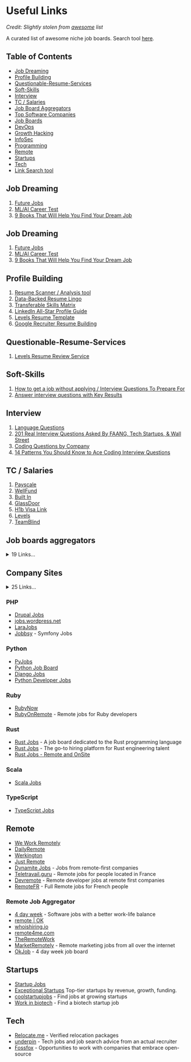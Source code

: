 # Useful Links
_Credit: Slightly stolen from [awesome](awesome) list_

A curated list of awesome niche job boards. Search tool [here](https://github.com/sindresorhus/awesome).

## Table of Contents

- [Job Dreaming](#job-dreaming)
- [Profile Building](#profile-building)
- [Questionable-Resume-Services](#questionable-resume-services)
- [Soft-Skills](#soft-skills)
- [Interview](#interview)
- [TC / Salaries](#tc--salaries)
- [Job Board Aggregators](#job-boards-aggregators)
- [Top Software Companies](#company-sites)
- [Job Boards](#job-boards)
- [DevOps](#devops)
- [Growth Hacking](#growth-hacking)
- [InfoSec](#infosec)
- [Programming](#programming)
- [Remote](#remote)
- [Startups](#startups)
- [Tech](#tech)
- [Link Search tool](https://awesomelists.top/#/)



## Job Dreaming

1. [Future Jobs](https://100jobsofthefuture.com/browse/)
1. [ML/AI Career Test](https://www.careerexplorer.com/career-test/)
1. [9 Books That Will Help You Find Your Dream Job](https://www.businessinsider.com/dream-job-reading-list-2014-12#how-will-you-measure-your-life-by-clay-christensen-5)


## Job Dreaming
   1. [Future Jobs](https://100jobsofthefuture.com/browse/)
   1. [ML/AI Career Test](https://www.careerexplorer.com/career-test/)
   1. [9 Books That Will Help You Find Your Dream Job](https://www.businessinsider.com/dream-job-reading-list-2014-12#how-will-you-measure-your-life-by-clay-christensen-5)


## Profile Building
   1. [Resume Scanner / Analysis tool](https://cultivatedculture.com/resume-scanner/)
   1. [Data-Backed Resume Lingo](https://cultivatedculture.com/resume-action-words/)
   1. [Transferable Skills Matrix](https://docs.google.com/spreadsheets/d/1CJh4viFmzgGRKYQFoT9xHwUejX-nIB2X35fcOJnS5GE/edit#gid=350480644)
   1. [LinkedIn All-Star Profile Guide](https://www.linkedin.com/pulse/12-steps-reach-all-star-linkedin-profile-status-claire-greenhow/)
   1. [Levels Resume Template](https://www.levels.fyi/community/thread/W85e2P/free-resume-template-from-levels-fyi-and-resume-lol)
   1. [Google Recruiter Resume Building](https://www.inc.com/bill-murphy-jr/google-recruiters-say-these-5-resume-tips-including-x-y-z-formula-will-improve-your-odds-of-getting-hired-at-google.html)

## Questionable-Resume-Services
   1. [Levels Resume Review Service](https://www.levels.fyi/services/resume/)

## Soft-Skills
   1. [How to get a job without applying / Interview Questions To Prepare For](https://cultivatedculture.com/how-to-get-a-job-anywhere-no-connections/)
   1. [Answer interview questions with Key Results](https://almanac.io/docs/interview-prep-answer-interview-questions-with-key-results-cF4TwddXLtvGbfSjAyKEk8EPRLN2ktmk)

## Interview
   1. [Language Questions](https://github.com/DopplerHQ/awesome-interview-questions?tab=readme-ov-file#readme)
   1. [201 Real Interview Questions Asked By FAANG, Tech Startups, & Wall Street](link)
   1. [Coding Questions by Company](link)
   1. [14 Patterns You Should Know to Ace Coding Interview Questions](link)

## TC / Salaries
   1. [Payscale](https://www.payscale.com/research/US/Job)
   1. [WellFund](https://www.payscale.com/research/US/Job)
   1. [Built In](https://builtin.com/salaries)
   1. [GlassDoor](https://www.glassdoor.com/index.htm)
   1. [H1b Visa Link](https://www.h1bdata.info/index.php?em=&job=camera+imaging+quality+engineer&city=&year=all+years)
   1. [Levels](https://www.levels.fyi/?compare=Capital%20One,Paycom,Microsoft&track=Software%20Engineer)
   1. [TeamBlind](https://www.teamblind.com/salary)




## Job boards aggregators
<details>
<summary>  19 Links... </summary>

  1. [Career Vault](https://www.careervault.io) - Hundreds of remote jobs added each day from thousands of company career pages. Free and no signup required.
  1. [Findwork](https://findwork.dev/) Crawls multiple job boards and enriches job postings with Glassdoor (reviews) and Crunchbase (funding).
  1. [Google Jobs](https://www.google.com/search?q=remote&ibp=htl;jobs#fpstate=tldetail&htidocid=IO0hI7dpKTSlzSKoAAAAAA%3D%3D&htin=1&htivrt=jobs)  – Aggregates from multiple boards and employer sites with sensitivity to location, job type, and more. Find out how to use it [here](https://support.google.com/websearch/answer/7498276?p=job_search_box&sa=X&ved=0ahUKEwid_qyLmJfXAhVD4YMKHYGBAK8Qra4CCGQoAQ&visit_id=1-636449234996681631-3229288694&rd=1).
  1. [JS Remotely](https://jsremotely.com/) - All remote JavaScript jobs on one board
  1. [Meerkad](https://meerkad.com/) - Handpicked and curated by community jobs from most popular remote job boards, companies' websites, Facebook groups, Twitter search, Reddit, StackOverflow, HackerNews, Dribbble, Behance, and many others  
  1. [Remote.io](https://www.remote.io/) - Job board and aggregator for remote jobs, primarily tech.
  1. [Remote 4 Me](https://remote4me.com/) - An aggregator for remote jobs in tech and non-tech.
  1. [Remote Index](https://remoteindex.co/) - Job board and aggregator for remote jobs in tech.
  1. [Remote Leaf](https://remoteleaf.com) - Hand-picked remote jobs from 40+ remote job boards, 1500+ company career pages, Twitter feed, Linkedin, Reddit, Hacker News Hiring and only sends the ones that apply to you.
  1. [Remote OK](https://remoteok.io/) - Scrapes many job board feeds for remote positions.
  1. [Remote Python](https://www.remotepython.com/) - Job board and aggregator specifically for remote Python jobs.
  1. [UN Talent](https://untalent.org/jobs/home-based) - Vacancies at the United Nations and its agencies.
  1. [Vollna](https://www.vollna.com/) - An aggregator for top freelance sites.
  1. [whoishiring.io](https://whoishiring.io/#!/search/19.41/-43.14/2/?remote=true)
  1. [Work Remotely](https://workremotely.io/) - Crawls and curates many job board feeds for remote positions
  1. [Workaline](https://workaline.com/) - Remote jobs aggregator. Formerly called Alfred.
  1. [scopicsoftware](https://scopicsoftware.hire.trakstar.com/) - Job board and aggregator for software jobs
</details>

## Company Sites
<details>
<summary>  25 Links... </summary>

1. [Amazon](https://hiring.amazon.com/) (e-commerce, cloud computing, AI)
1. [Microsoft](https://careers.microsoft.com/) (operating systems, productivity software)
1. [Google](https://www.google.com/about/careers/applications/) (search engine, cloud platforms, AI)
1. [Meta (formerly Facebook)](https://www.metacareers.com/) (social media, virtual reality)
1. [Apple](https://www.apple.com/careers/us/) (consumer electronics, software)
1. [Salesforce](https://careers.salesforce.com/en/) (customer relationship management software)
1. [Adobe](https://www.adobe.com/careers.html) (creative software, document management)
1. [IBM](https://www.ibm.com/careers) (enterprise computing, cloud services)
1. [Oracle](https://www.oracle.com/careers/) (database software, enterprise applications)
1. [SAP](https://jobs.sap.com/) (enterprise resource planning software)
1. [VMware](https://blogs.vmware.com/careers/) (cloud computing, virtualization)
1. [Tesla](https://www.tesla.com/careers) (electric vehicles, clean energy, software)
1. [Netflix](https://jobs.netflix.com/) (streaming media, entertainment)
1. [Uber](https://www.uber.com/us/en/careers/) (transportation, logistics)
1. [PayPal](https://careers.pypl.com/home/) (financial services, online payments)
1. [Intuit](https://www.intuit.com/careers/) (financial software, tax preparation)
1. [Spotify](https://www.lifeatspotify.com/) (music streaming, audio)
1. [Airbnb](https://careers.airbnb.com/) (travel accommodations, hospitality)
1. [Dropbox](https://jobs.dropbox.com/all-jobs) (cloud storage, file sharing)
1. [Twilio](https://www.twilio.com/en-us/company/jobs) (cloud communications platform)
1. [Datadog](https://careers.datadoghq.com/all-jobs/) (cloud monitoring, security)
1. [Cloudflare](https://www.cloudflare.com/careers/jobs/) (content delivery network, security)
1. [Zoom](https://careers.zoom.us/home) (video conferencing, communications)
1. [Slack](https://slack.com/careers) (workplace communication, collaboration)
1. [Workday](https://www.workday.com/en-us/company/careers/overview.html) (human capital management, cloud)



## Job boards
<details>
<summary>  65 Links... </summary>

  1. [4 Day Week](https://4dayweek.io) - Software jobs with a better work / life balance.
  1. [Authentic Jobs](https://authenticjobs.com/?search_location=remote)
  1. [Built In](https://builtin.com/jobs/remote) 
  1. [Authentic Jobs](https://authenticjobs.com/) - The leading job board for designers, hackers, and creative pros
  1. [ClojureJobboard.com](https://clojurejobboard.com/remote-clojure-jobs.html)- Clojure jobs, filter -> Remote only
  1. [Crypto Jobs](https://crypto.jobs/?jobs=remote) - Blockchain jobs for crypto enthusiasts.
  1. [Crypto Jobs List](https://cryptojobslist.com/remote) - #1 job board to find and post crypto, bitcoin and blockchain jobs.
  1. [Cryptocurrency Jobs](https://cryptocurrencyjobs.co/remote/) - Location filter -> *Remote*
  1. [Daily Remote](https://dailyremote.com) Filter and find remote jobs for every role!
  1. [Dev Employ](https://devemploy.com) Hand-picked developer jobs
  1. [Diversify Tech](https://www.diversifytech.co/job-board) - Companies are transparent about their Diversity & Inclusion efforts 
  1. [Dribbble Jobs](https://dribbble.com/jobs?location=Anywhere)
  1. [Drupal Jobs](https://jobs.drupal.org/home/type/telecommute-remote-3588)
  1. [Find Bacon](https://findbacon.com) - Design and Dev jobs
  1. [Flexjobs](https://www.flexjobs.com/) – Telecommuting Jobs & Professional Part-Time Jobs.
  1. [freelancermap](https://www.freelancermap.com/remote-jobs) - Freelance & contract jobs for IT experts (mostly German projects)
  1. [Golangprojects](https://www.golangprojects.com/golang-remote-jobs.html) filter -> Remote only
  1. [GraphQL Jobs](https://graphql.jobs/r/remote) - Work with GraphQL in a modern startup.
  1. [Guru](https://www.guru.com/) - (has MANY different categories outside software)
  1. [HackerX](https://www.hackerx.org/jobs/)
  1. [Hasjob](https://hasjob.co/) – Location filter -> "*Anywhere/Remote*"
  1. [HigherEdJobs](https://www.higheredjobs.com/search/remote.cfm) has remote type filter.
  1. [HN hiring](http://hnhiring.me/) – Filter REMOTE.
  1. [Java Jobs](https://javajobs.pro/remote/jobs) - Remote Java Jobs
  1. [JOBBOX.io](https://landing.jobs/offers) – Filter -> Remote only.
  1. [Jobhunt.ai](https://jobhunt.ai/machinelearning-remote-jobs.html) – Machine learning jobs. Filter -> Remote only.
  1. [Jobspresso](https://jobspresso.co/) * High-quality remote positions that are open and legitimate *
  1. [JustRemote](https://justremote.co)
  1. [Landing.jobs](https://landing.jobs/offers) filter -> Remote only
  1. [Larajobs](https://larajobs.com/?location=&remote=1) – The artisan employment connection
  1. [LGBTQ Remotely](https://lgbtqremotely.com/) – Democratizing remote job opportunities for the LGBTQ+ community.
  1. [No Fluff Jobs](https://nofluffjobs.com/#criteria=remote) – Filter -> “*remote*”
  1. [NODESK](https://nodesk.co/remote-jobs/)
  1. [Power to Fly](https://powertofly.com/jobs/) - Specific to women
  1. [Remote Backend Jobs](https://remotebackendjobs.com/) - Find exclusively remote backend jobs aggregated from the top 22 job boards in the world.
  1. [Remote Frontend Jobs](https://remotefrontendjobs.com/) - Find exclusively remote frontend jobs aggregated from the top 22 job boards in the world.
  1. [PyJobs.com](https://www.pyjobs.com/?remoteLevel[0]=1&remoteLevel[1]=2) - Jobs for Python developers
  1. [Remote Game Jobs](https://remotegamejobs.com/) - Find remote work and talent in the game industry.
  1. [remote-es/remotes](https://github.com/remote-es/remotes) - Repository listing companies which offer full-time remote jobs with Spanish contracts
  1. [remote-jobs](https://github.com/jessicard/remote-jobs) - A list of semi to fully remote-friendly companies in tech
  1. [Remotees](https://remotees.com/)
  1. [Remotewide](https://remotewide.co/) - Find remote jobs with location independent pay
  1. [Remote.co Jobs](https://remote.co/remote-jobs/)
  1. [RemoteJobs.lat](https://remotejobs.lat/) -  Remote jobs for LATAM people
  1. [Remotive Jobs](https://remotive.io/)
  1. [Remote People](https://remotepeople.io/)
  1. [Remote Works](https://remote.works-hub.com) - Remote jobs in software development
  1. [Ruby On Remote](https://rubyonremote.com/) - All ruby remote jobs in one place
  1. [Skip the Drive](https://www.skipthedrive.com/)
  1. [Slasify](https://slasify.com/en/) - Remote tech, art/design and marketing opportunities from Asia, global payroll service included.
  1. [Stream Native Jobs](https://streamnative.io/careers/) - Scroll down to `Join Us`
  1. [SwissDev Jobs](https://swissdevjobs.ch/) - Filter -> "Remote / Work from home"
  1. [UI & UX Designer Jobs](https://uiuxdesignerjobs.com/remote-ui-ux-designer-jobs/) - Remote jobs for UI, UX & UXR Designers
  1. [useWeb3](https://www.useweb3.xyz/jobs) - A curated blockchain, crypto and web3 job board and developer platform
  1. [Upwork](https://www.upwork.com) - Find remote jobs in any category
  1. [Virtual Vocations](https://www.virtualvocations.com/)
  1. [Vue.js Jobs](https://vuejobs.com/) Find Vue.js jobs all around the world - Click on "Remote" tab.
  1. [React.js Jobs](https://www.react-jobs.com) Find React.js jobs all around the world - Click on "Remote" toggle button.
  1. [Web3Jobs](https://web3.career/remote-jobs) - Remote Web3 Jobs
  1. [Wellfound](https://wellfound.com/jobs) - Startup Jobs. Search by going to Job Type, and selecting "Remote OK".
  1. [We Love Go](https://www.welovegolang.com/) Find Go jobs and Go people all around the world - Click on "Remote Go jobs" link. #golang
  1. [We Work Remotely](https://weworkremotely.com/)
  1. [Workana](https://www.workana.com/) Freelance Job Board in Spanish and Portuguese
  1. [Working Nomads](https://www.workingnomads.co/jobs)
  1. [zuhausejobs.com](https://zuhausejobs.com) - Remote Jobs in German-speaking countries (Germany/Austria/Switzerland)
</details>

## Artificial Intelligence (AI)

* [AI Jobs Dev](https://aijobs.dev) - Discover companies looking to hire AI, ML, Data Science & Big Data engineers and connect with them
* [AI Jobs](https://aijobs.app) – Jobs in Artificial Intelligence (AI)
* [ai-jobs.net](https://ai-jobs.net/) - Jobs in AI and Big Data
* [AI/ML Jobs](https://www.aimljobs.fyi) - Jobs at Top AI Companies and Startups, Updated Daily!
* [AI Jobs Board](https://aijobsboard.net) - Jobs in AI/ML

## Big Data

* [DataJobs.com](https://datajobs.com/)
* [Data Yoshi](https://www.datayoshi.com/) - Jobs in Data Science, Analytics, AI and Machine Learning
* [Deep Learning Jobs](https://www.deeplearningjobs.com/) - Jobs in Deep Learning
* [Wait, What Do You Do?](https://waitwhatdoyoudo.com/) - Jobs in data science, analytics, and engineering where you know what you'll really be doing
* [Data Science Jobs Canada](https://www.datasciencejobscanada.com/) - Jobs in Data Science, Data Engineering, Data Analysis, AI, and Machine Learning
* [DataScienceJobs](https://datasciencejobs.com/) - Discover the latest and greatest data science jobs
* [AiJobsTracker](https://aijobs.18offers.com/) - Live aggregator of 400+ AI-first companies's job boards, updated daily

## Blockchain

* [Crypto Jobs List](https://cryptojobslist.com/) - Crypto Jobs List is your #1 board to find and post crypto, bitcoin and blockchain jobs
* [Crypto Jobs](https://www.cryptojobs.co/) - CryptoJobs.co is the web's fastest growing crypto jobs discovery platform
* [Cryptocurrency Jobs](https://cryptocurrencyjobs.co/) - The leading job board for blockchain and cryptocurrency jobs
* [Blockchain Works](https://blockchain.works-hub.com/) - Discover **the best** Blockchain opportunities and articles with **Blockchain Works**
* [Web3 Jobs](https://web3.career) - Looking for a web3 job? Web3 Jobs has 8,387+ web3 remote and offline jobs as Web3 Developer, Smart Contract Developer, Solidity Developer and much more. Switch your career to Web3 and join the future!
* [Remote Web3 Jobs](https://remote3.co) - A remote web3 job board onboarding people to web3 sharing web3 content, guides & tutorials for free
* [My Web3 Jobs](https://myweb3jobs.com) - Find or Post web3 Jobs Today! New web3 Blockchain, Developer, and Designer Jobs handpicked every week
* [Woody3](https://www.woodyjobs.com) - Find your dream non-tech job in Web3
* [Jobs In Blockchain](https://jobsinblockchain.com) - Discover latest Blockchain, Web3, Smart Contracts, Defi, NFT, Cryptocurrency related jobs

## Cloud

* [CNCF Job Board](https://jobs.cncf.io/) - Kubernetes and cloud native jobs

## Design

* [AIGA](https://designjobs.aiga.org/)
* [Authentic Jobs](https://authenticjobs.com/) - The leading job board for designers, hackers, and creative pros
* [Behance](https://www.behance.net/joblist)
* [Coroflot](https://www.coroflot.com/design-jobs)
* [Jobs for Designers](https://dribbble.com/jobs)
* [Open Source Design Jobs](https://opensourcedesign.net/jobs/)
* [UX Jobs Board](https://www.uxjobsboard.com)
* [UI & UX Designer Jobs](https://uiuxdesignerjobs.com/) | Hand-picked UI, UX & UXR Jobs

## DevOps

* [Kube Careers](https://kube.careers) — Hand-picked Kubernetes jobs, clear salary ranges and apply directly to companies



## Growth Hacking

* [GrowthHackers](https://jobs.growthhackers.com/)

## InfoSec

* [NinjaJobs](https://ninjajobs.org/) - A community-run job platform developed by InfoSec professionals
* [infosec-jobs.com](https://infosec-jobs.com/) - A fresh and lean InfoSec jobs board

## Programming

### Aggregator

* [findwork.dev](https://findwork.dev/)
* [Levels.fyi](https://www.levels.fyi/jobs)
* [Dev Employ](https://devemploy.com/) - Hand-picked developer jobs

### Clojure

*  [BraveClojure](https://jobs.braveclojure.com/)
* [ClojureJobboard.com](https://ClojureJobboard.com/)- Clojure jobs, also got a remote section

### Functional

* [FunctionalJobs.dev](https://functionaljobs.dev/) - Highly active job board for functional programming enthusiasts
* [Functional Jobs](https://www.functionaljobs.com/) - Job board for functional programmers
* [Functional Works](https://functional.works-hub.com/) - Discover local and remote functional programming opportunities

### Go

* [Golangprojects](https://www.golangprojects.com/)- Golang jobs since 2014, also got a remote section
* [Golang Forum Jobs](https://forum.golangbridge.org/c/jobs/8)
* [Golang Developer Jobs](https://golangjob.xyz)
* [Golang Works](https://golang.works-hub.com/) - Local and remote Golang opportunities, articles and open-source

### JavaScript

* [Jobs In JS](https://jobsinjs.com/)
* [JavaScript Developer Board](https://javascriptjob.xyz/)
* [Vue.js Jobs](https://vuejobs.com/)
* [React Jobs](https://reactjsjob.com)
* [Svelte Jobs](https://sveltejobs.com/)
* [Javascript Works](https://javascript.works-hub.com/) - Local and remote JavaScript opportunities, articles and open-source
* [JSJobbs](https://jsjobbs.com/)

### Mobile

* [androiddev.careers](https://androiddev.careers/) – Job board for Android developers

### Perl

* [The Perl Job Site](https://jobs.perl.org/)
</details>

### PHP

* [Drupal Jobs](https://jobs.drupal.org/)
* [jobs.wordpress.net](https://jobs.wordpress.net/)
* [LaraJobs](https://larajobs.com/)
* [Jobbsy](https://jobbsy.dev) - Symfony Jobs
</details>

### Python

* [PyJobs](https://www.pyjobs.com)
* [Python Job Board](https://www.python.org/jobs/)
* [Django Jobs](https://djangojobs.net/jobs/)
* [Python Developer Jobs](https://pythonjob.xyz)
</details>

### Ruby

* [RubyNow](https://jobs.rubynow.com/)
* [RubyOnRemote](https://rubyonremote.com) - Remote jobs for Ruby developers
</details>

### Rust

* [Rust Jobs](https://www.rustjobs.com) - A job board dedicated to the Rust programming language
* [Rust Jobs](https://rustjobs.dev) - The go-to hiring platform for Rust engineering talent
* [Rust Jobs - Remote and OnSite](https://rustjob.xyz)
</details>

### Scala
* [Scala Jobs](https://scalajobs.com)
</details>

### TypeScript
* [TypeScript Jobs](https://typescriptjobs.dev)
</details>

## Remote

* [We Work Remotely](https://weworkremotely.com/)
* [DailyRemote](https://dailyremote.com/)
* [Werkington](https://www.werkington.com/)
* [Just Remote](https://justremote.co/remote-jobs)
* [Dynamite Jobs](https://dynamitejobs.com/) - Jobs from remote-first companies
* [Teletravail.guru](https://teletravail.guru/) - Remote jobs for people located in France
* [Devremote](https://devremote.io/) - Remote developer jobs at remote first companies
* [RemoteFR](https://remotefr.com/) - Full Remote jobs for French people 
</details>

### Remote Job Aggregator

* [4 day week](https://4dayweek.io/) - Software jobs with a better work-life balance
* [remote | OK](https://remoteok.com/)
* [whoishiring.io](https://whoishiring.io/)
* [remote4me.com](https://remote4me.com/)
* [TheRemoteWork](https://theremotework.co/)
* [MarketRemotely](https://marketremotely.com/) - Remote marketing jobs from all over the internet
* [OkJob](https://okjob.io/) - 4 day week job board
</details>

## Startups

* [Startup Jobs](https://exceptionalstartups.com/list)
* [Exceptional Startups](https://exceptionalstartups.com/) Top-tier startups by revenue, growth, funding.
* [coolstartupjobs](https://www.coolstartupjobs.com) - Find jobs at growing startups
* [Work in biotech](https://workinbiotech.com/) - Find a biotech startup job
</details>

## Tech

* [Relocate.me](https://relocate.me/) - Verified relocation packages
* [underpin](https://www.underpin.company/) - Tech jobs and job search advice from an actual recruiter
* [Fossfox](https://fossfox.com/) - Opportunities to work with companies that embrace open-source
</details>
